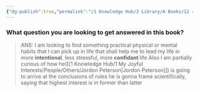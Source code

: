```yaml
---
{"dg-publish":true,"permalink":"/1 Knowledge Hub/3 Library/A Books/12 rules of life/12 Rules of Life/","noteIcon":""}
---
```


### What question you are looking to get answered in this book?

> ANS:  I am looking to find something practical physical or mental habits that I can pick up in life that shall help me to lead my life in more **intentional**, less stressful, more **confidant** life
> Also I am partially curious of how he([[1 Knowledge Hub/1 My Joyful Interests/People/Others/Jordon Peterson\|Jordon Peterson]]) is going to arrive at the conclusions of rules he is gonna frame scientifically, saying that highest interest is in former than latter




